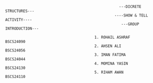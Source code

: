                                                       ---DICRETE STRUCTURES---  
                                                     ----SHOW & TELL ACTIVITY----    
                                                        ---GROUP INTRODUCTION---

                                            1. ROHAIL ASHRAF                   BSCS24090
                                            2. AHSEN ALI                       BSCS24056
                                            3. IMAN FATIMA                     BSCS24044
                                            4. MOMINA YASIN                    BSCS24130
                                            5. RIHAM AWAN                      BSCS24110
    
